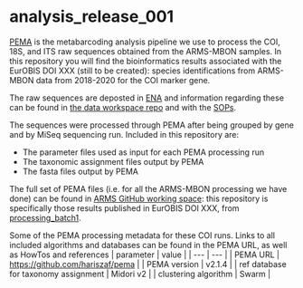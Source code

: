 # analysis_release_001

[PEMA](https://github.com/hariszaf/pema) is the metabarcoding analysis pipeline we use to process the COI, 18S, and ITS raw sequences obtained from the ARMS-MBON samples. In this repository you will find the bioinformatics results associated with the EurOBIS DOI XXX (still to be created): species identifications from ARMS-MBON data from 2018-2020 for the COI marker gene.

The raw sequences are deposted in [ENA](https://www.ebi.ac.uk/ena/browser/home) and information regarding these can be found in [the data workspace repo](https://github.com/arms-mbon/data_workspace/tree/main/qualitycontrolled_data) and with the [SOPs](https://github.com/arms-mbon/documentation/tree/main/standard_operating_procedures). 

The sequences were processed through PEMA after being grouped by gene and by MiSeq sequencing run. Included in this repository are:
* The parameter files used as input for each PEMA processing run
* The taxonomic assignment files output by PEMA
* The fasta files output by PEMA 

The full set of PEMA files (i.e. for all the ARMS-MBON processing we have done) can be found in [ARMS GitHub working space](https://github.com/arms-mbon/data_workspace/tree/main/analysis_data/from_pema): this repository is specifically those results published in EurOBIS DOI XXX, from [processing_batch1](https://github.com/arms-mbon/data_workspace/tree/main/analysis_data/from_pema/processing_batch1).

Some of the PEMA processing metadata for these COI runs. Links to all included algorithms and databases can be found in the PEMA URL, as well as HowTos and references
| parameter | value |
| --- | --- | 
| PEMA URL | https://github.com/hariszaf/pema | 
| PEMA version | v2.1.4 | 
| ref database for taxonomy assignment | Midori v2 | 
| clustering algorithm | Swarm | 




